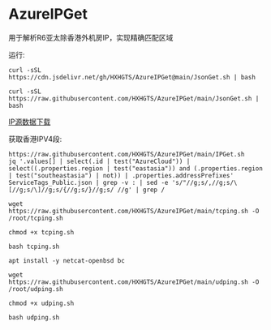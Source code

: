 # AzureIPGet

用于解析R6亚太除香港外机房IP，实现精确匹配区域

运行:
```
curl -sSL https://cdn.jsdelivr.net/gh/HXHGTS/AzureIPGet@main/JsonGet.sh | bash
```
```
curl -sSL https://raw.githubusercontent.com/HXHGTS/AzureIPGet/main/JsonGet.sh | bash
```

[IP源数据下载](https://www.microsoft.com/en-us/download/details.aspx?id=56519)

获取香港IPV4段:
```
https://raw.githubusercontent.com/HXHGTS/AzureIPGet/main/IPGet.sh
jq '.values[] | select(.id | test("AzureCloud")) | select((.properties.region | test("eastasia")) and (.properties.region | test("southeastasia") | not)) | .properties.addressPrefixes' ServiceTags_Public.json | grep -v : | sed -e 's/"//g;s/,//g;s/\[//g;s/\]//g;s/{//g;s/}//g;s/ //g' | grep /
```

```
wget https://raw.githubusercontent.com/HXHGTS/AzureIPGet/main/tcping.sh -O /root/tcping.sh

chmod +x tcping.sh

bash tcping.sh
```

```
apt install -y netcat-openbsd bc

wget https://raw.githubusercontent.com/HXHGTS/AzureIPGet/main/udping.sh -O /root/udping.sh

chmod +x udping.sh

bash udping.sh
```
